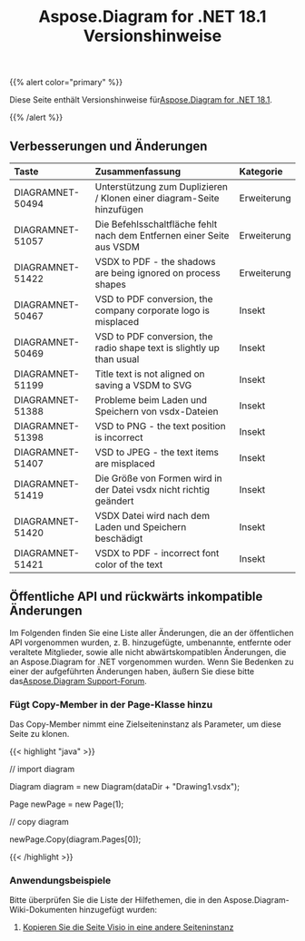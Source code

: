 ﻿---
title: Aspose.Diagram for .NET 18.1 Versionshinweise
type: docs
weight: 120
url: /de/net/aspose-diagram-for-net-18-1-release-notes/
---
{{% alert color="primary" %}} 

 Diese Seite enthält Versionshinweise für[Aspose.Diagram for .NET 18.1](https://www.nuget.org/packages/Aspose.Diagram/18.1.0).

{{% /alert %}} 
## **Verbesserungen und Änderungen**

|**Taste**|**Zusammenfassung**|**Kategorie**|
|:- |:- |:- |
|DIAGRAMNET-50494|Unterstützung zum Duplizieren / Klonen einer diagram-Seite hinzufügen|Erweiterung|
|DIAGRAMNET-51057|Die Befehlsschaltfläche fehlt nach dem Entfernen einer Seite aus VSDM|Erweiterung|
|DIAGRAMNET-51422|VSDX to PDF - the shadows are being ignored on process shapes|Erweiterung|
|DIAGRAMNET-50467|VSD to PDF conversion, the company corporate logo is misplaced|Insekt|
|DIAGRAMNET-50469|VSD to PDF conversion, the radio shape text is slightly up than usual|Insekt|
|DIAGRAMNET-51199|Title text is not aligned on saving a VSDM to SVG|Insekt|
|DIAGRAMNET-51388|Probleme beim Laden und Speichern von vsdx-Dateien|Insekt|
|DIAGRAMNET-51398|VSD to PNG - the text position is incorrect|Insekt|
|DIAGRAMNET-51407|VSD to JPEG - the text items are misplaced|Insekt|
|DIAGRAMNET-51419|Die Größe von Formen wird in der Datei vsdx nicht richtig geändert|Insekt|
|DIAGRAMNET-51420|VSDX Datei wird nach dem Laden und Speichern beschädigt|Insekt|
|DIAGRAMNET-51421|VSDX to PDF - incorrect font color of the text|Insekt|
## **Öffentliche API und rückwärts inkompatible Änderungen**
Im Folgenden finden Sie eine Liste aller Änderungen, die an der öffentlichen API vorgenommen wurden, z. B. hinzugefügte, umbenannte, entfernte oder veraltete Mitglieder, sowie alle nicht abwärtskompatiblen Änderungen, die an Aspose.Diagram for .NET vorgenommen wurden. Wenn Sie Bedenken zu einer der aufgeführten Änderungen haben, äußern Sie diese bitte das[Aspose.Diagram Support-Forum](https://forum.aspose.com/c/diagram/17).
### **Fügt Copy-Member in der Page-Klasse hinzu**
Das Copy-Member nimmt eine Zielseiteninstanz als Parameter, um diese Seite zu klonen.

{{< highlight "java" >}}

 // import diagram

Diagram diagram = new Diagram(dataDir + "Drawing1.vsdx");

Page newPage = new Page(1);

// copy diagram

newPage.Copy(diagram.Pages[0]);

{{< /highlight >}}
### **Anwendungsbeispiele**
Bitte überprüfen Sie die Liste der Hilfethemen, die in den Aspose.Diagram-Wiki-Dokumenten hinzugefügt wurden:

1. [Kopieren Sie die Seite Visio in eine andere Seiteninstanz](https://docs.aspose.com/diagram/net/retrieve-get-copy-and-insert-a-page/#copy-visio-page-to-another-page-instance)
